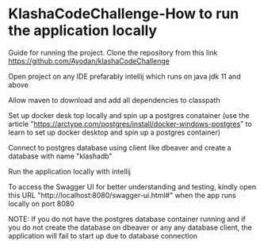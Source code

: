 # KlashaCodeChallenge-How to run the application locally
Guide for running the project. Clone the repository from this link https://github.com/Ayodan/klashaCodeChallenge

Open project on any IDE prefarably intellij which runs on java jdk 11 and above

Allow maven to download and add all dependencies to classpath

Set up docker desk top locally and spin up a postgres conatainer (use the article "https://arctype.com/postgres/install/docker-windows-postgres" to learn to set up docker desktop and spin up a postgres container)

Connect to postgres database using client like dbeaver and create a database with name "klashadb"

Run the application locally with intellij

To access the Swagger UI for better understanding and testing, kindly open this URL "http://localhost:8080/swagger-ui.html#" when the app runs locally on port 8080

NOTE: If you do not have the postgres database container running and if you do not create the database on dbeaver or any any database client, the application will fail to start up due to database connection
